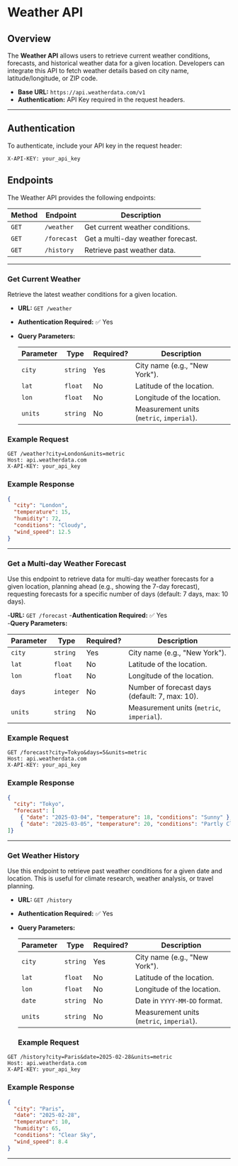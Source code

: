 # Weather API

## Overview
The **Weather API** allows users to retrieve current weather conditions, forecasts, and historical weather data for a given location. Developers can integrate this API to fetch weather details based on city name, latitude/longitude, or ZIP code.

- **Base URL:** `https://api.weatherdata.com/v1`
- **Authentication:** API Key required in the request headers. 

---

## Authentication  
To authenticate, include your API key in the request header:

```http
X-API-KEY: your_api_key
```

## Endpoints
The Weather API provides the following endpoints:

| Method | Endpoint         | Description |
|--------|----------------|-------------|
| `GET`  | `/weather`      | Get current weather conditions. |
| `GET`  | `/forecast`     | Get a multi-day weather forecast. |
| `GET`  | `/history`      | Retrieve past weather data. |

---

### Get Current Weather

Retrieve the latest weather conditions for a given location.

- **URL:** `GET /weather`
- **Authentication Required:** ✅ Yes  
- **Query Parameters:**

  | Parameter   | Type    | Required? | Description |
  |------------|--------|------------|-------------|
  | `city`     | `string` | Yes | City name (e.g., "New York"). |
  | `lat`      | `float`  | No | Latitude of the location. |
  | `lon`      | `float`  | No | Longitude of the location. |
  | `units`    | `string` | No | Measurement units (`metric`, `imperial`). |


### **Example Request**
```http
GET /weather?city=London&units=metric
Host: api.weatherdata.com
X-API-KEY: your_api_key
```

### **Example Response**
```json
{
  "city": "London",
  "temperature": 15,
  "humidity": 72,
  "conditions": "Cloudy",
  "wind_speed": 12.5
}
```
---


### Get a Multi-day Weather Forecast

Use this endpoint to retrieve data for multi-day weather forecasts for a given location, planning ahead (e.g., showing the 7-day forecast), requesting forecasts for a specific number of days (default: 7 days, max: 10 days).


-**URL:** `GET /forecast`
-**Authentication Required:** ✅ Yes  
-**Query Parameters:**

  | Parameter   | Type    | Required? | Description |
  |------------|--------|------------|-------------|
  | `city`     | `string` | Yes | City name (e.g., "New York"). |
  | `lat`      | `float`  | No | Latitude of the location. |
  | `lon`      | `float`  | No | Longitude of the location. |
  | `days`     | `integer`| No | Number of forecast days (default: 7, max: 10).  |
  | `units`    | `string` | No | Measurement units (`metric`, `imperial`). |


  ### **Example Request**
```http
GET /forecast?city=Tokyo&days=5&units=metric
Host: api.weatherdata.com
X-API-KEY: your_api_key
```

### **Example Response**
```json
{
  "city": "Tokyo",
  "forecast": [
    { "date": "2025-03-04", "temperature": 18, "conditions": "Sunny" },
    { "date": "2025-03-05", "temperature": 20, "conditions": "Partly Cloudy" },
]}
```
---

### Get Weather History

Use this endpoint to retrieve past weather conditions for a given date and location. This is useful for climate research, weather analysis, or travel planning.

- **URL:** `GET /history`
- **Authentication Required:** ✅ Yes  
- **Query Parameters:**

  | Parameter   | Type    | Required? | Description |
  |------------|--------|------------|-------------|
  | `city`     | `string` | Yes | City name (e.g., "New York"). |
  | `lat`      | `float`  | No | Latitude of the location. |
  | `lon`      | `float`  | No | Longitude of the location. |
  | `date`     | `string`| No | Date in `YYYY-MM-DD` format.   |
  | `units`    | `string` | No | Measurement units (`metric`, `imperial`). |

  ### **Example Request**
```http
GET /history?city=Paris&date=2025-02-28&units=metric
Host: api.weatherdata.com
X-API-KEY: your_api_key
```

### **Example Response**
```json
{
  "city": "Paris",
  "date": "2025-02-28",
  "temperature": 10,
  "humidity": 65,
  "conditions": "Clear Sky",
  "wind_speed": 8.4
}
```
---




